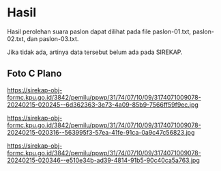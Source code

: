 # Hasil

Hasil perolehan suara paslon dapat dilihat pada file paslon-01.txt, paslon-02.txt, dan paslon-03.txt.

Jika tidak ada, artinya data tersebut belum ada pada SIREKAP.

## Foto C Plano

https://sirekap-obj-formc.kpu.go.id/3842/pemilu/ppwp/31/74/07/10/09/3174071009078-20240215-020245--6d362363-3e73-4a09-85b9-7566ff59f9ec.jpg

https://sirekap-obj-formc.kpu.go.id/3842/pemilu/ppwp/31/74/07/10/09/3174071009078-20240215-020316--563995f3-57ea-41fe-91ca-0a9c47c56823.jpg

https://sirekap-obj-formc.kpu.go.id/3842/pemilu/ppwp/31/74/07/10/09/3174071009078-20240215-020346--e510e34b-ad39-4814-91b5-90c40ca5a763.jpg
